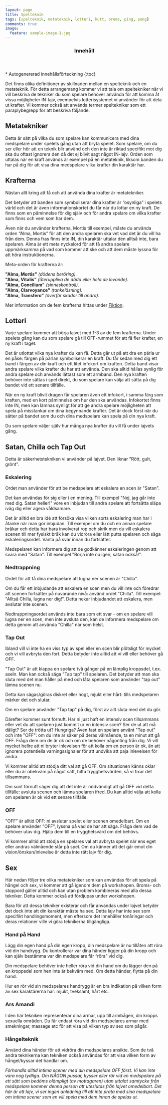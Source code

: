 ```yaml
---
layout: page
title: Spelteknik
tags: [spelteknik, metateknik, lotteri, kutt, brems, ping, pong]
comments: true
image:
  feature: sample-image-1.jpg
---
```


<section id="table-of-contents" class="toc">
  <header>
    <h3>Innehåll</h3>
  </header>
<div id="drawer" markdown="1">
*  Autogenererad innehållsförteckning
{:toc}
</div>
</section><!-- /#table-of-contents -->

Det finns olika definitioner av skillnaden mellan en spelteknik och en metateknik. För detta arrangemang kommer vi att tala om speltekniker när vi vill beskriva de tekniker du som spelare behöver använda för att komma åt vissa möjligheter IN-lajv, exempelvis lotterisystemet vi använder för att dela ut krafter. Vi kommer också att använda termer speltekniker som ett paraplybegrepp för att beskriva följande.

## Metatekniker

Detta är sätt på vilka du som spelare kan kommunicera med dina medspelare under spelets gång utan att bryta spelet. Som spelare, om du ser eller hör att en teknik blir använd och den inte är riktad specifikt mot dig ska du oftast ignorera den då det ej blivit sagt något IN-lajv. Orden som uttalas när en kraft används är exempel på en metateknik, liksom banden du har på dig för att visa dina medspelare vilka krafter din karaktär har.

## Krafterna

Nästan allt kring att få och att använda dina krafter är metatekniker. 

Det betyder att banden som symboliserar dina krafter är “osynliga” i spelets värld och det är även informationskortet du får när du lottar en ny kraft. De finns som en påminnelse för dig själv och för andra spelare om vilka krafter som finns och vem som har dem.

Även när du använder krafterna, Mortis till exempel, måste du använda orden “Alma, Mortis” för att den andra spelaren ska vet vad det är du vill ha från dem. Denna fras finns inte IN, din karaktär uttalar den alltså inte, bara spelaren. Alma är ett meta nyckelord för att få andra spelare uppmärksamma på vad som kommer att ske och att dem måste lyssna för att höra instruktionerna. 

Meta-orden för krafterna är:

**"Alma, Mortis"** *(dödens beröring).*  
**"Alma, Vitalis"** *(återuppliva de döda eller hela de levande).*  
**"Alma, Concilium"** *(sinneskontroll).*  
**"Alma, Clarvoyance"** *(tankeläsning).*  
**"Alma, Transfero"** *(överför skador till andra).*  

Mer information om de fem krafterna hittas under [Fiktion](/fiktion/).

## Lotteri

Varje spelare kommer att börja lajvet med 1-3 av de fem krafterna. Under spelets gång kan du som spelare gå till OFF-rummet för att få fler krafter, en ny kraft i taget. 

Det är utlottat vilka nya krafter du kan få. Detta går ut på att dra en pärla ur en påse: färgen på pärlan symboliserar en kraft. Du får sedan med dig ett band i färgen av din kraft och ett litet infokort om kraften. Detta band visar andra spelare vilka krafter du har att använda. Den ska alltid hållas synlig för andra spelare och används lättast som ett armband. Den nya kraften behöver inte sättas i spel direkt, du som spelare kan välja att sätta på dig bandet vid ett senare tillfälle.

När en ny kraft blivit dragen får spelaren även ett infokort, i samma färg som kraften, med en kort påminnelse om hur den ska användas. Infokortet finns inte IN, men kan lämnas synligt för att ge andra spelare möjligheten att spela på misstankar om dina begynnande krafter. Det är dock först när du sätter på bandet som du och dina medspelare kan spela på din nya kraft.

Du som spelare väljer själv hur många nya krafter du vill få under lajvets gång.

## Satan, Chilla och Tap Out

Detta är säkerhetstekniken vi använder på lajvet. Den liknar "Rött, gult, grönt".

### Eskalering

Ordet man använder för att be medspelare att eskalera en scen är "Satan".

Det kan användas för sig eller i en mening. Till exempel "Nej, jag går inte med dig. Satan heller!" vore en inbjudan till andra spelare att fortsätta släpa iväg dig eller agera våldsamare.

Det är alltid en bra idé att försöka visa vilken sorts eskalering man har i åtanke när man gör inbjudan. Till exempel om du och en annan spelare bråkar och detta har bara involverat rop och skrik men du vill eskalera scenen till mer fysiskt bråk kan du vidröra eller lätt putta spelaren och säga eskaleringsordet. Vänta på svar innan du fortsätter.

Medspelaren kan informera dig att de godkänner eskaleringen genom att svara med "Satan". Till exempel "Börja inte nu igen, satan också!".

### Nedtrappning

Ordet för att få dina medspelare att lugna ner scenen är "Chilla".

Om du får ett inbjudande att eskalera en scen men du vill inte och föredrar att scenen fortsätter på nuvarande nivå: använd ordet "Chilla". Till exempel: "Alltså Chilla, lugna ner dig!". Detta nekar inbjudandet att eskalera, men avslutar inte scenen.

Nedtrappningsordet används inte bara som ett svar - om en spelare vill lugna ner en scen, men inte avsluta den, kan de informera medspelare om detta genom att använda "Chilla" när som helst.

### Tap Out

Ibland vill vi inte ha en viss typ av spel eller en scen blir plötsligt för mycket och vi vill avbryta den fort. Detta betyder inte alltid att vi vill eller behöver gå OFF.

"Tap Out" är att klappa en spelare två gånger på en lämplig kroppsdel, t.ex. axeln. Man kan också säga "Tap tap" till spelaren. Det betyder att man ska sluta med det man håller på med och låta spelaren som använder "tap out" lämna scenen nu.

Detta kan sägas/göras diskret eller högt, mjukt eller hårt: tills medspelaren märker det och slutar.

Om en spelare använder "Tap tap" på dig, först av allt sluta med det du gör.

Därefter kommer sunt förnuft. Har ni just haft en intensiv scen tillsammans eller vet du att spelaren just kommit ur en intensiv scen? Ser de ut att må dåligt? Ser de trötta ut? Hungriga? Även fast en spelare använt "Tap out" och inte "OFF": om du inte är säker på deras välmående, ta en minut att gå OFF. Fråga dem om de är ok och om de behöver någonting från dig. Vi vill mycket hellre att ni bryter inlevelsen för att kolla om en person är ok, än att ignorera potentiella varningssignaler för att undvika att paja inlevelsen för andra.

Vi kommer alltid att stödja ditt val att gå OFF. Om situationen känns oklar eller du är obekväm på något sätt, hitta trygghetsvärden, så vi fixar det tillsammans.

Om sunt förnuft säger dig att det inte är nödvändigt att gå OFF vid detta tillfälle: avsluta scenen och lämna spelaren ifred. Du kan alltid välja att kolla om spelaren är ok vid ett senare tillfälle.

### OFF

"OFF" är alltid OFF: ni avslutar spelet eller scenen omedelbart. Om en spelare använder "OFF", lyssna på vad de har att säga. Fråga dem vad de behöver utav dig. Hjälp dem till en trygghetsvärd om det behövs.

Vi kommer alltid att stödja en spelares val att avbryta spelet när ens eget eller andras välmående står på spel. Om du känner att det går emot din vision/önskan/inlevelse är detta inte rätt lajv för dig.

## Sex

Här nedan följer tre olika metatekniker som kan användas för att spela på hångel och sex, vi kommer att gå igenom dem på workshopen. Broms- och stoppord gäller alltid och kan utan problem kombineras med alla dessa tekniker. Detta kommer också att fördjupas under workshopen.

Bara för att dessa tekniker existerar och får användas under lajvet betyder det dock inte att din karaktär måste ha sex. Detta lajv har inte sex som specifikt handlingsmoment, men eftersom det innehåller tonåringar och deras relationer ville vi göra teknikerna tillgängliga.

### Hand på Hand

Lägg din egen hand på din egen kropp, din medspelare är nu tillåten att röra vid din handrygg. Du kontrollerar var dina händer ligger på din kropp och kan själv bestämma var din medspelare får “röra” vid dig. 

Din medspelare behöver inte heller röra vid din hand om du lägger den på en kroppsdel som hen inte är bekväm med. Om detta händer, flytta på din hand.

Hur en rör vid sin medspelares handrygg är en bra indikation på vilken form av sex karaktärerna har: mjukt, tveksamt, hårt etc.

### Ars Amandi

I den här tekniken representerar dina armar, upp till armbågen, din kropps sexuella områden. Du får endast röra vid din medspelares armar med smekningar, massage etc för att visa på vilken typ av sex som pågår.

### Hångelteknik

Använd dina händer för att vidröra din medspelares ansikte. Som de två andra teknikerna kan tekniken också användas för att visa vilken form av hångel/kyssar det handlar om.


*Förhandla alltid intima scener med din medspelare OFF först. Vi kan inte vara nog tydliga. Om NÅGON pussar, kysser eller rör vid en medspelare på ett sätt som bedöms olämpligt (av mottagaren) utan uttalat samtycke från medspelare kommer denna person att uteslutas från lajvet omedelbart. Det här är ett lajv, vi ser ingen anledning till att inte prata med sina medspelare om intima scener som en vill spela med dem innan de spelas ut.*

